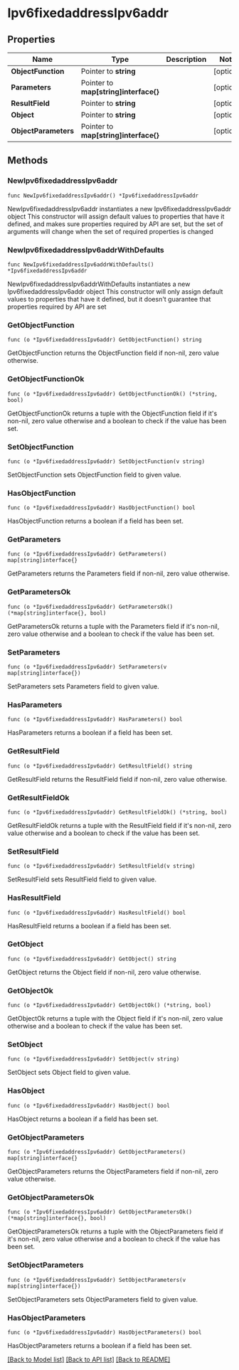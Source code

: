 # Ipv6fixedaddressIpv6addr

## Properties

Name | Type | Description | Notes
------------ | ------------- | ------------- | -------------
**ObjectFunction** | Pointer to **string** |  | [optional] 
**Parameters** | Pointer to **map[string]interface{}** |  | [optional] 
**ResultField** | Pointer to **string** |  | [optional] 
**Object** | Pointer to **string** |  | [optional] 
**ObjectParameters** | Pointer to **map[string]interface{}** |  | [optional] 

## Methods

### NewIpv6fixedaddressIpv6addr

`func NewIpv6fixedaddressIpv6addr() *Ipv6fixedaddressIpv6addr`

NewIpv6fixedaddressIpv6addr instantiates a new Ipv6fixedaddressIpv6addr object
This constructor will assign default values to properties that have it defined,
and makes sure properties required by API are set, but the set of arguments
will change when the set of required properties is changed

### NewIpv6fixedaddressIpv6addrWithDefaults

`func NewIpv6fixedaddressIpv6addrWithDefaults() *Ipv6fixedaddressIpv6addr`

NewIpv6fixedaddressIpv6addrWithDefaults instantiates a new Ipv6fixedaddressIpv6addr object
This constructor will only assign default values to properties that have it defined,
but it doesn't guarantee that properties required by API are set

### GetObjectFunction

`func (o *Ipv6fixedaddressIpv6addr) GetObjectFunction() string`

GetObjectFunction returns the ObjectFunction field if non-nil, zero value otherwise.

### GetObjectFunctionOk

`func (o *Ipv6fixedaddressIpv6addr) GetObjectFunctionOk() (*string, bool)`

GetObjectFunctionOk returns a tuple with the ObjectFunction field if it's non-nil, zero value otherwise
and a boolean to check if the value has been set.

### SetObjectFunction

`func (o *Ipv6fixedaddressIpv6addr) SetObjectFunction(v string)`

SetObjectFunction sets ObjectFunction field to given value.

### HasObjectFunction

`func (o *Ipv6fixedaddressIpv6addr) HasObjectFunction() bool`

HasObjectFunction returns a boolean if a field has been set.

### GetParameters

`func (o *Ipv6fixedaddressIpv6addr) GetParameters() map[string]interface{}`

GetParameters returns the Parameters field if non-nil, zero value otherwise.

### GetParametersOk

`func (o *Ipv6fixedaddressIpv6addr) GetParametersOk() (*map[string]interface{}, bool)`

GetParametersOk returns a tuple with the Parameters field if it's non-nil, zero value otherwise
and a boolean to check if the value has been set.

### SetParameters

`func (o *Ipv6fixedaddressIpv6addr) SetParameters(v map[string]interface{})`

SetParameters sets Parameters field to given value.

### HasParameters

`func (o *Ipv6fixedaddressIpv6addr) HasParameters() bool`

HasParameters returns a boolean if a field has been set.

### GetResultField

`func (o *Ipv6fixedaddressIpv6addr) GetResultField() string`

GetResultField returns the ResultField field if non-nil, zero value otherwise.

### GetResultFieldOk

`func (o *Ipv6fixedaddressIpv6addr) GetResultFieldOk() (*string, bool)`

GetResultFieldOk returns a tuple with the ResultField field if it's non-nil, zero value otherwise
and a boolean to check if the value has been set.

### SetResultField

`func (o *Ipv6fixedaddressIpv6addr) SetResultField(v string)`

SetResultField sets ResultField field to given value.

### HasResultField

`func (o *Ipv6fixedaddressIpv6addr) HasResultField() bool`

HasResultField returns a boolean if a field has been set.

### GetObject

`func (o *Ipv6fixedaddressIpv6addr) GetObject() string`

GetObject returns the Object field if non-nil, zero value otherwise.

### GetObjectOk

`func (o *Ipv6fixedaddressIpv6addr) GetObjectOk() (*string, bool)`

GetObjectOk returns a tuple with the Object field if it's non-nil, zero value otherwise
and a boolean to check if the value has been set.

### SetObject

`func (o *Ipv6fixedaddressIpv6addr) SetObject(v string)`

SetObject sets Object field to given value.

### HasObject

`func (o *Ipv6fixedaddressIpv6addr) HasObject() bool`

HasObject returns a boolean if a field has been set.

### GetObjectParameters

`func (o *Ipv6fixedaddressIpv6addr) GetObjectParameters() map[string]interface{}`

GetObjectParameters returns the ObjectParameters field if non-nil, zero value otherwise.

### GetObjectParametersOk

`func (o *Ipv6fixedaddressIpv6addr) GetObjectParametersOk() (*map[string]interface{}, bool)`

GetObjectParametersOk returns a tuple with the ObjectParameters field if it's non-nil, zero value otherwise
and a boolean to check if the value has been set.

### SetObjectParameters

`func (o *Ipv6fixedaddressIpv6addr) SetObjectParameters(v map[string]interface{})`

SetObjectParameters sets ObjectParameters field to given value.

### HasObjectParameters

`func (o *Ipv6fixedaddressIpv6addr) HasObjectParameters() bool`

HasObjectParameters returns a boolean if a field has been set.


[[Back to Model list]](../README.md#documentation-for-models) [[Back to API list]](../README.md#documentation-for-api-endpoints) [[Back to README]](../README.md)


